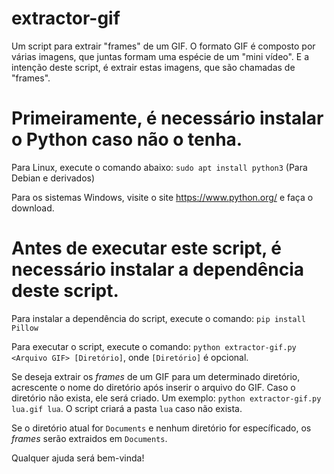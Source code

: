 # extractor-gif
Um script para extrair "frames" de um GIF.
O formato GIF é composto por várias imagens, que juntas formam uma espécie de um "mini vídeo". E a intenção deste script, é extrair estas imagens, que são chamadas de "frames".

# Primeiramente, é necessário instalar o Python caso não o tenha.
Para Linux, execute o comando abaixo:
`sudo apt install python3` (Para Debian e derivados)

Para os sistemas Windows, visite o site https://www.python.org/ e faça o download.

# Antes de executar este script, é necessário instalar a dependência deste script.
Para instalar a dependência do script, execute o comando:
`pip install Pillow` 

Para executar o script, execute o comando:
`python extractor-gif.py <Arquivo GIF> [Diretório]`, onde `[Diretório]` é opcional.

Se deseja extrair os *frames* de um GIF para um determinado diretório, acrescente o nome do diretório após inserir o arquivo do GIF. Caso o diretório não exista, ele será criado. Um exemplo: `python extractor-gif.py lua.gif lua`. O script criará a pasta `lua` caso não exista.

Se o diretório atual for `Documents` e nenhum diretório for específicado, os *frames* serão extraidos em `Documents`.

Qualquer ajuda será bem-vinda! 
